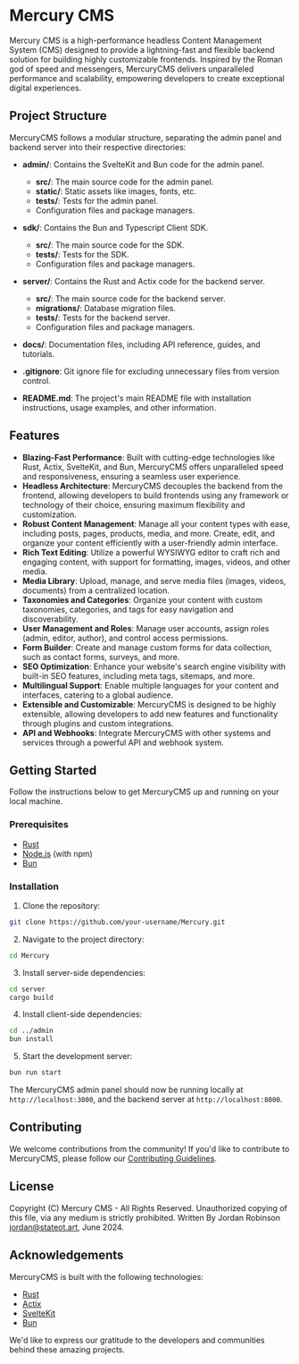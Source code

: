 # Mercury CMS

Mercury CMS is a high-performance headless Content Management System (CMS) designed to provide a lightning-fast and flexible backend solution for building highly customizable frontends. Inspired by the Roman god of speed and messengers, MercuryCMS delivers unparalleled performance and scalability, empowering developers to create exceptional digital experiences.

## Project Structure

MercuryCMS follows a modular structure, separating the admin panel and backend server into their respective directories:

- **admin/**: Contains the SvelteKit and Bun code for the admin panel.
  - **src/**: The main source code for the admin panel.
  - **static/**: Static assets like images, fonts, etc.
  - **tests/**: Tests for the admin panel.
  - Configuration files and package managers.

- **sdk/**: Contains the Bun and Typescript Client SDK.
  - **src/**: The main source code for the SDK.
  - **tests/**: Tests for the SDK.
  - Configuration files and package managers.

- **server/**: Contains the Rust and Actix code for the backend server.
  - **src/**: The main source code for the backend server.
  - **migrations/**: Database migration files.
  - **tests/**: Tests for the backend server.
  - Configuration files and package managers.

- **docs/**: Documentation files, including API reference, guides, and tutorials.
- **.gitignore**: Git ignore file for excluding unnecessary files from version control.
- **README.md**: The project's main README file with installation instructions, usage examples, and other information.

## Features

- **Blazing-Fast Performance**: Built with cutting-edge technologies like Rust, Actix, SvelteKit, and Bun, MercuryCMS offers unparalleled speed and responsiveness, ensuring a seamless user experience.
- **Headless Architecture**: MercuryCMS decouples the backend from the frontend, allowing developers to build frontends using any framework or technology of their choice, ensuring maximum flexibility and customization.
- **Robust Content Management**: Manage all your content types with ease, including posts, pages, products, media, and more. Create, edit, and organize your content efficiently with a user-friendly admin interface.
- **Rich Text Editing**: Utilize a powerful WYSIWYG editor to craft rich and engaging content, with support for formatting, images, videos, and other media.
- **Media Library**: Upload, manage, and serve media files (images, videos, documents) from a centralized location.
- **Taxonomies and Categories**: Organize your content with custom taxonomies, categories, and tags for easy navigation and discoverability.
- **User Management and Roles**: Manage user accounts, assign roles (admin, editor, author), and control access permissions.
- **Form Builder**: Create and manage custom forms for data collection, such as contact forms, surveys, and more.
- **SEO Optimization**: Enhance your website's search engine visibility with built-in SEO features, including meta tags, sitemaps, and more.
- **Multilingual Support**: Enable multiple languages for your content and interfaces, catering to a global audience.
- **Extensible and Customizable**: MercuryCMS is designed to be highly extensible, allowing developers to add new features and functionality through plugins and custom integrations.
- **API and Webhooks**: Integrate MercuryCMS with other systems and services through a powerful API and webhook system.

## Getting Started

Follow the instructions below to get MercuryCMS up and running on your local machine.

### Prerequisites

- [Rust](https://www.rust-lang.org/tools/install)
- [Node.js](https://nodejs.org/en/download/) (with npm)
- [Bun](https://bun.sh/docs/installation)

### Installation

1. Clone the repository:
```bash
git clone https://github.com/your-username/Mercury.git
```

2. Navigate to the project directory:
```bash
cd Mercury
```

3. Install server-side dependencies:
```bash
cd server
cargo build
```

4. Install client-side dependencies:
```bash
cd ../admin
bun install
```

5. Start the development server:
```bash
bun run start
```
The MercuryCMS admin panel should now be running locally at `http://localhost:3000`, and the backend server at `http://localhost:8000`.

## Contributing

We welcome contributions from the community! If you'd like to contribute to MercuryCMS, please follow our [Contributing Guidelines](CONTRIBUTING.md).

## License

 Copyright (C) Mercury CMS - All Rights Reserved.
 Unauthorized copying of this file, via any medium is strictly prohibited.
 Written By Jordan Robinson <jordan@stateot.art>, June 2024.


## Acknowledgements

MercuryCMS is built with the following technologies:

- [Rust](https://www.rust-lang.org/)
- [Actix](https://actix.rs/)
- [SvelteKit](https://kit.svelte.dev/)
- [Bun](https://bun.sh/)

We'd like to express our gratitude to the developers and communities behind these amazing projects.